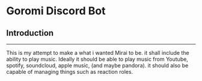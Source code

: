 # Goromi Discord Bot
## Introduction
___
This is my attempt to make a what i wanted Mirai to be. it shall include the ability to play music. Ideally it should be able to play music from Youtube, spotify, soundcloud, apple music, (and maybe pandora). it should also be capable of managing things such as reaction roles.